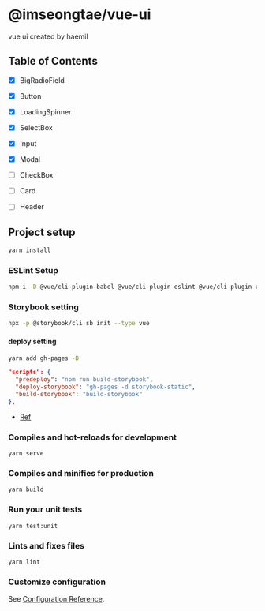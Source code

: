 # @imseongtae/vue-ui
vue ui created by haemil
## Table of Contents
- [x] BigRadioField
- [x] Button
- [x] LoadingSpinner
- [x] SelectBox
- [x] Input
- [x] Modal
- [ ] CheckBox
- [ ] Card
- [ ] Header


## Project setup

```bash
yarn install
```

### ESLint Setup

```bash
npm i -D @vue/cli-plugin-babel @vue/cli-plugin-eslint @vue/cli-plugin-unit-jest @vue/cli-service @vue/eslint-config-prettier @vue/test-utils babel-eslint eslint eslint-plugin-prettier eslint-plugin-vue prettier vue-template-compiler
```

### Storybook setting

```bash
npx -p @storybook/cli sb init --type vue
```

#### deploy setting

```bash
yarn add gh-pages -D
```

```json
"scripts": {
  "predeploy": "npm run build-storybook",
  "deploy-storybook": "gh-pages -d storybook-static",
  "build-storybook": "build-storybook"
},
```

 - [Ref](https://medium.com/swlh/how-to-deploy-storybook-to-github-pages-4894097d49ab)

### Compiles and hot-reloads for development
```
yarn serve
```

### Compiles and minifies for production
```
yarn build
```

### Run your unit tests
```
yarn test:unit
```

### Lints and fixes files
```
yarn lint
```

### Customize configuration
See [Configuration Reference](https://cli.vuejs.org/config/).
